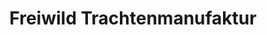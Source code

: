 ---
title: "Freiwild Trachtenmanufaktur"
url: /waidhofen-an-der-ybbs/freiwild-trachtenmanufaktur/
shop: Kleidung
---